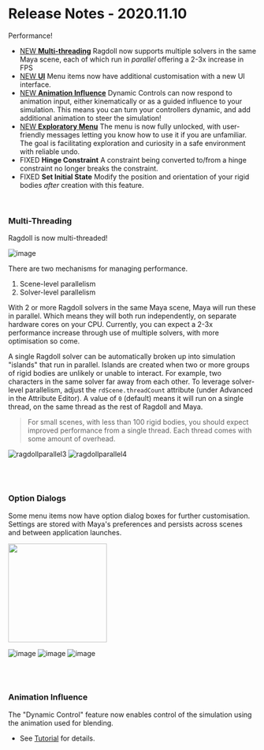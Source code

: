 # Release Notes - 2020.11.10

Performance!

- [NEW **Multi-threading**](multi-threading) Ragdoll now supports multiple solvers in the same Maya scene, each of which run in *parallel* offering a 2-3x increase in FPS
- [NEW **UI**](option-dialogs) Menu items now have additional customisation with a new UI interface.
- [NEW **Animation Influence**](animation-influence) Dynamic Controls can now respond to animation input, either kinematically or as a guided influence to your simulation. This means you can turn your controllers dynamic, and add additional animation to steer the simulation!
- [NEW **Exploratory Menu**](option-dialogs) The menu is now fully unlocked, with user-friendly messages letting you know how to use it if you are unfamiliar. The goal is facilitating exploration and curiosity in a safe environment with reliable undo.
- FIXED **Hinge Constraint** A constraint being converted to/from a hinge constraint no longer breaks the constraint.
- FIXED **Set Initial State** Modify the position and orientation of your rigid bodies *after* creation with this feature.

<br>

### Multi-Threading

Ragdoll is now multi-threaded!

![image](https://user-images.githubusercontent.com/2152766/98686319-5122cd80-2360-11eb-9434-79aa3523e43f.png)

There are two mechanisms for managing performance.

1. Scene-level parallelism
2. Solver-level parallelism

With 2 or more Ragdoll solvers in the same Maya scene, Maya will run these in parallel. Which means they will both run independently, on separate hardware cores on your CPU. Currently, you can expect a 2-3x performance increase through use of multiple solvers, with more optimisation so come.

A single Ragdoll solver can be automatically broken up into simulation "islands" that run in parallel. Islands are created when two or more groups of rigid bodies are unlikely or unable to interact. For example, two characters in the same solver far away from each other. To leverage solver-level parallelism, adjust the `rdScene.threadCount` attribute (under Advanced in the Attribute Editor). A value of `0` (default) means it will run on a single thread, on the same thread as the rest of Ragdoll and Maya.

> For small scenes, with less than 100 rigid bodies, you should expect improved performance from a single thread. Each thread comes with some amount of overhead.

![ragdollparallel3](https://user-images.githubusercontent.com/2152766/98684738-70b8f680-235e-11eb-959c-21eb8d268eb2.gif)
![ragdollparallel4](https://user-images.githubusercontent.com/2152766/98684731-6eef3300-235e-11eb-84ea-6485378f3a34.gif)

<br>
<br>

### Option Dialogs

Some menu items now have option dialog boxes for further customisation. Settings are stored with Maya's preferences and persists across scenes and between application launches.

<img width=200 src=https://user-images.githubusercontent.com/2152766/98686655-b8d91880-2360-11eb-8a41-4c2dcc94abfb.png>

![image](https://user-images.githubusercontent.com/2152766/98684670-5bdc6300-235e-11eb-9560-6a90086c8a10.png)
![image](https://user-images.githubusercontent.com/2152766/98686510-91824b80-2360-11eb-848b-094654e8209f.png)
![image](https://user-images.githubusercontent.com/2152766/98684715-67c82500-235e-11eb-9f7e-dbcae92bb6b6.png)

<br>
<br>

### Animation Influence

The "Dynamic Control" feature now enables control of the simulation using the animation used for blending.

- See [Tutorial](https://youtu.be/bx_dLkq_BlU) for details.
